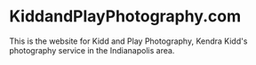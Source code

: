 # KiddandPlayPhotography.com
This is the website for Kidd and Play Photography, Kendra Kidd's photography service in the Indianapolis area.
